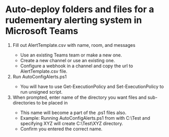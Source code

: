 <h1>Auto-deploy folders and files for a rudementary alerting system in Microsoft Teams</h1>
<ol>
  <li>Fill out AlertTemplate.csv with name, room, and messages</li>
    <ul>
      <li>Use an existing Teams team or make a new one.</li>
      <li>Create a new channel or use an existing one.</li>
      <li>Configure a webhook in a channel and copy the url to AlertTemplate.csv file.</li>
    </ul>
  <li>Run AutoConfigAlerts.ps1</li>
    <ul>
      <li>You will have to use Get-ExecutionPolicy and Set-ExecutionPolicy to run unsigned script.</li>
    </ul>
  <li>When prompted, enter name of the directory you want files and sub-directories to be placed in</li>
    <ul>
      <li>This name will become a part of the .ps1 files also.</li>
      <li>Example: Running AutoConfigAlerts.ps1 from with C:\Test and specifying XYZ will create C:\Test\XYZ directory.</li>
      <li>Confirm you entered the correct name.</li>
    </ul>
</ol>
